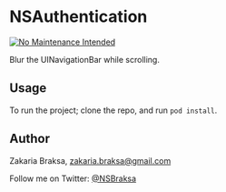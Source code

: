NSAuthentication
================

[![No Maintenance Intended](http://unmaintained.tech/badge.svg)](http://unmaintained.tech/)

Blur the UINavigationBar while scrolling. 

## Usage

To run the project; clone the repo, and run `pod install`.

## Author

Zakaria Braksa, zakaria.braksa@gmail.com

Follow me on Twitter: [@NSBraksa](https://twitter.com/NSBraksa)
